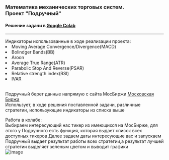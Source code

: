 <html>
  <body>
    <h3>Математика механических торговых систем. <br>Проект "Подручный"</h3>
		<h4>Решение задачи в 
			<a href="https://colab.research.google.com/drive/1OHCpHwmP4acImagRwNY6fQ3uX7WztRae?usp=sharing">Google Colab</a> </h4>
		<hr>
	Индикаторы использованные в ходе реализации проекта:
	<li>Moving Average Convergence/Divergence(MACD)</li>
		<li>Bolindger Bands(BB)</li>
		<li>Aroon</li>
		<li>Average True Range(ATR)</li>
		<li>Parabolic Stop And Reverse(PSAR)</li>
		<li>Relative strength index(RSI)</li>
		<li>IVAR</li><br>
	
	
Подручный берет данные напрямую с сайта МосБиржи <a href="https://colab.research.google.com/drive/1OHCpHwmP4acImagRwNY6fQ3uX7WztRae?usp=sharing">Московская Биржа</a><br>
Использует, в ходе решения поставленной задачи, различные стратегии, использующие индикаторы из списка выше
	
	
Работа в колабе:<br>
Выбираем интересующий нас тикер из имеющихся на МосБирже, для этого у Подручного есть функция, которая выдает список всех доступных тикеров
Далее задаем даты интересующие вас и запускаем
Подручный выдает результат работы всех стратегии,а результат лучшей стратегии выделяет зеленым цветом и выводит графики<br>
	![image](https://user-images.githubusercontent.com/99660239/209483777-0fc9ce58-d5d5-4157-adf8-807601a3d858.png)





	
   </body>
</html>

